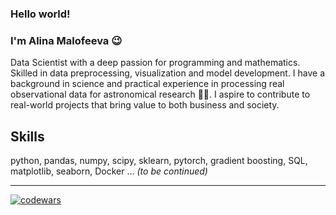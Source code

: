 ### Hello world! 

### I'm Alina Malofeeva 😉
Data Scientist with a deep passion for programming and mathematics. Skilled in data preprocessing, visualization and model development.
I have a background in science and practical experience in processing real observational data for astronomical research 🔭✨.
I aspire to contribute to real-world projects that bring value to both business and society.

## Skills
python, pandas, numpy, scipy, sklearn, pytorch, gradient boosting, SQL, matplotlib, seaborn, Docker ... *(to be continued)*

---

[![codewars](https://www.codewars.com/users/molodora/badges/large)](https://www.codewars.com/users/molodora)

